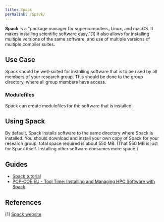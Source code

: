```yaml
---
title: Spack
permalink: /Spack/
---
```


**Spack** is a "package manager for supercomputers, Linux, and macOS. It
makes installing scientific software easy."[1] It also allows for
installing multiple versions of the same software, and use of multiple
versions of multiple compiler suites.

Use Case
--------

Spack should be well-suited for installing software that is to be used
by all members of your research group. This should be done to the group
directory, where all group members have access.

### Modulefiles

Spack can create modulefiles for the software that is installed.

Using Spack
-----------

By default, Spack installs software to the same directory where Spack is
installed. You should download and install your own copy of Spack for
your research group; total space required is about 550 MB. (That 550 MB
is just for Spack itself. Installing other software consumes more
space.)

Guides
------

-   [Spack tutorial](https://spack-tutorial.readthedocs.io/en/latest/)
-   [POP-COE.EU - Tool Time: Installing and Managing HPC Software with Spack](https://pop-coe.eu/blog/tool-time-installing-and-managing-hpc-software-with-spack)

References
----------

<references/>

[1] [Spack website](https://spack.io)
